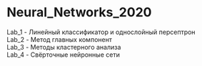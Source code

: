 # Neural_Networks_2020
Lab_1 - Линейный классификатор и однослойный персептрон<br/>
Lab_2 - Метод главных компонент<br/>
Lab_3 - Методы кластерного анализа<br/>
Lab_4 - Свёрточные нейронные сети
